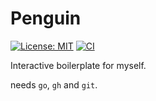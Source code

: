 # Penguin

[![License: MIT](https://img.shields.io/badge/License-MIT-brightgreen?style=flat-square)](/LICENSE)
[![CI](https://github.com/aethiopicuschan/penguin/actions/workflows/ci.yaml/badge.svg)](https://github.com/aethiopicuschan/penguin/actions/workflows/ci.yaml)

Interactive boilerplate for myself.

needs `go`, `gh` and `git`.

